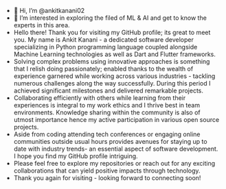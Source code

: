 - 👋 Hi, I’m @ankitkanani02
- 👀 I’m interested in exploring the filed of ML & AI and get to know the experts in this area. 
- Hello there! Thank you for visiting my GitHub profile; its great to meet you. My name is Ankit Kanani - a dedicated software developer specializing in Python programming language coupled alongside Machine Learning technologies as well as Dart and Flutter frameworks.
- Solving complex problems using innovative approaches is something that I relish doing passionately; enabled thanks to the wealth of experience garnered while working across various industries - tackling numerous challenges along the way successfully. During this period I achieved significant milestones and delivered remarkable projects.
- Collaborating efficiently with others while learning from their experiences is integral to my work ethics and I thrive best in team environments. Knowledge sharing within the community is also of utmost importance hence my active participation in various open source projects.
- Aside from coding attending tech conferences or engaging online communities outside usual hours provides avenues for staying up to date with industry trends- an essential aspect of software development. I hope you find my GitHub profile intriguing.
- Please feel free to explore my repositories or reach out for any exciting collaborations that can yield positive impacts through technology.
- Thank you again for visiting - looking forward to connecting soon!
